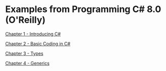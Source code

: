 # Examples from Programming C# 8.0 (O'Reilly)

[Chapter 1 - Introducing C#](Ch01/Ch01.md)

[Chapter 2 - Basic Coding in C#](Ch02/Ch02.md)

[Chapter 3 - Types](Ch03/Ch03.md)

[Chapter 4 - Generics](Ch04/Ch04.md)